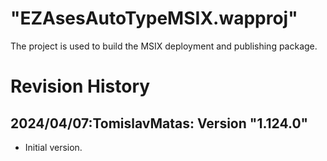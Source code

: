 # "EZAsesAutoTypeMSIX.wapproj"
The project is used to build the MSIX deployment and publishing package.

# Revision History
## 2024/04/07:TomislavMatas: Version "1.124.0"
* Initial version.
